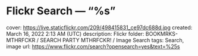 # Flickr Search — “%s”

cover: https://live.staticflickr.com/209/498415831_ce97dc688d.jpg
created: March 16, 2022 2:13 AM (UTC)
description: Flickr
folder: BOOKMRKS-MTHRFCKR / SEARCH PARTY MTHRFCKR! / Image Search
tags: Search, image
url: https://www.flickr.com/search?opensearch=yes&text=%25s